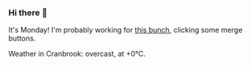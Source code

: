 ### Hi there :wave:

It's Monday! I'm probably working for [this bunch](https://github.com/kohofinancial), clicking some merge buttons.

Weather in Cranbrook: overcast, at +0°C.
